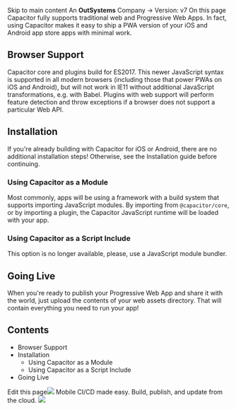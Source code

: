 Skip to main content
An **OutSystems** Company →
Version: v7
On this page
Capacitor fully supports traditional web and Progressive Web Apps. In fact, using Capacitor makes it easy to ship a PWA version of your iOS and Android app store apps with minimal work.
## Browser Support​
Capacitor core and plugins build for ES2017. This newer JavaScript syntax is supported in all modern browsers (including those that power PWAs on iOS and Android), but will not work in IE11 without additional JavaScript transformations, e.g. with Babel.
Plugins with web support will perform feature detection and throw exceptions if a browser does not support a particular Web API.
## Installation​
If you're already building with Capacitor for iOS or Android, there are no additional installation steps!
Otherwise, see the Installation guide before continuing.
### Using Capacitor as a Module​
Most commonly, apps will be using a framework with a build system that supports importing JavaScript modules. By importing from `@capacitor/core`, or by importing a plugin, the Capacitor JavaScript runtime will be loaded with your app.
### Using Capacitor as a Script Include​
This option is no longer available, please, use a JavaScript module bundler.
## Going Live​
When you're ready to publish your Progressive Web App and share it with the world, just upload the contents of your web assets directory.
That will contain everything you need to run your app!
## Contents
  * Browser Support
  * Installation
    * Using Capacitor as a Module
    * Using Capacitor as a Script Include
  * Going Live


Edit this page![](https://images.prismic.io/ionicframeworkcom/50ede1c5-d69d-4c9d-bf0d-4c9ab7c14724_doc-ad-appflow.png?auto=compress,format&rect=0,0,280,200&w=280&h=200)
Mobile CI/CD made easy. Build, publish, and update from the cloud.
![](https://cdn.bizible.com/ipv?_biz_r=&_biz_h=802059049&_biz_u=ed6d98ad223740ddbf99774ce8c4ab02&_biz_l=https%3A%2F%2Fcapacitorjs.com%2Fdocs%2Fweb&_biz_t=1739811943743&_biz_i=Capacitor%20Web%20Documentation%20%7C%20Capacitor%20Documentation&_biz_n=66&rnd=161847&cdn_o=a&_biz_z=1739811943744)

